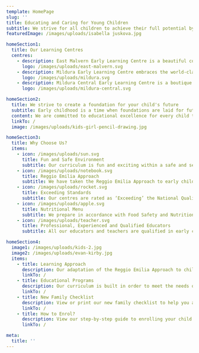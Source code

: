 ```yaml
---
template: HomePage
slug: ''
title: Educating and Caring for Young Children
subtitle: We strive for all children to achieve their full potential by offering the education, care and nurturing they need to grow and have a great start in life.
featuredImage: /images/uploads/isabella juskova.jpg

homeSection1:
  title: Our Learning Centres
  centres:
    - description: East Malvern Early Learning Centre is a beautiful cottage with lots of charm and character.
      logo: /images/uploads/east-malvern.svg
    - description: Mildura Early Learning Centre embraces the world-class educational approach, Reggio Emilia.
      logo: /images/uploads/mildura.svg
    - description: Mildura Central Early Learning Centre is a boutique centre located in the Mildura CBD area.
      logo: /images/uploads/mildura-central.svg

homeSection2:
  title: We strive to create a foundation for your child's future
  subtitle: Early childhood is a time when foundations are laid for future health, learning and wellbeing.
  content: We are committed to educational excellence for every child through the delivery of high quality early years curriculum.  Our pedagogy promotes school readiness and achievement of learning outcomes by applying our knowledge and experience of how children learn and play.
  linkTo: /
  image: /images/uploads/kids-girl-pencil-drawing.jpg

homeSection3:
  title: Why Choose Us?
  items:
    - icon: /images/uploads/sun.svg
      title: Fun and Safe Environment
      subtitle: Our curriculum is fun and exciting within a safe and secure environment.
    - icon: /images/uploads/notebook.svg
      title: Reggio Emilia Approach
      subtitle: We have taken the Reggio Emilia Approach to early childhood education and adapted it.
    - icon: /images/uploads/rocket.svg
      title: Exceeding Standards
      subtitle: Our centres are rated as ‘Exceeding’ the National Quality Standards.
    - icon: /images/uploads/apple.svg
      title: Nutritional Menu
      subtitle: We prepare in accordance with Food Safety and Nutrition standards plus dietary, cultural and medical needs.
    - icon: /images/uploads/teacher.svg
      title: Professional, Experienced and Qualified Educators
      subtitle: All our educators and teachers are qualified in early childhood education and have considerable early learning experience.

homeSection4:
  image1: /images/uploads/kids-2.jpg
  image2: /images/uploads/evan-kirby.jpg
  items:
    - title: Learning Approach
      description: Our adaptation of the Reggio Emilia Approach to childhood learning suits Australian culture, climate and educational expectations of families.
      linkTo: /
    - title: Educational Programs
      description: Our curriculum is built in order to meet the needs of each child while instilling life-long learning into their early childhood.
      linkTo: /
    - title: New Family Checklist
      description: View or print our new family checklist to help you and your children have all the necessary information to start at our centre.
      linkTo: /
    - title: How to Enrol?
      description: View our step-by-step guide to enrolling your child in one of our beautiful early learning centres.
      linkTo: /

meta:
  title: ''
---
```

